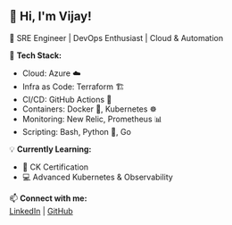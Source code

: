 ## 👋 Hi, I'm Vijay! 

🚀 SRE Engineer | DevOps Enthusiast | Cloud & Automation  

🔹 **Tech Stack:**  
- Cloud: Azure ☁️  
- Infra as Code: Terraform 🏗️  
- CI/CD: GitHub Actions 🚀  
- Containers: Docker 🐳, Kubernetes ☸️  
- Monitoring: New Relic, Prometheus 📊  
- Scripting: Bash, Python 🐍, Go  

💡 **Currently Learning:**  
- 📖 CK Certification  
- 💻 Advanced Kubernetes & Observability  

📫 **Connect with me:**  
[LinkedIn](https://www.linkedin.com/in/vijaykumar-fulari/) | [GitHub](https://github.com/fulariv)  
